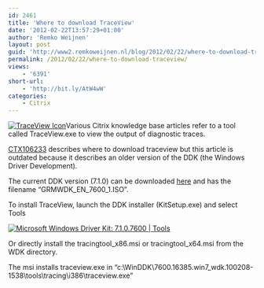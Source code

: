 ```yaml
---
id: 2461
title: 'Where to download TraceView'
date: '2012-02-22T13:57:29+01:00'
author: 'Remko Weijnen'
layout: post
guid: 'http://www2.remkoweijnen.nl/blog/2012/02/22/where-to-download-traceview/'
permalink: /2012/02/22/where-to-download-traceview/
views:
    - '6391'
short-url:
    - 'http://bit.ly/AtW4wW'
categories:
    - Citrix
---
```


[![TraceView Icon](http://192.168.40.25:8081/wp-content/uploads/2012/02/image_thumb19.png "TraceView Icon")](http://192.168.40.25:8081/wp-content/uploads/2012/02/image19.png)Various Citrix knowledge base articles refer to a tool called TraceView.exe to view the output of diagnostic traces.

[CTX106233](http://support.citrix.com/article/CTX106233) describes where to download traceview but this article is outdated because it describes an older version of the DDK (the Windows Driver Development).

The current DDK version (7.1.0) can be downloaded [here](http://www.microsoft.com/download/en/details.aspx?displaylang=en&id=11800) and has the filename “GRMWDK\_EN\_7600\_1.ISO”.

To install TraceView, launch the DDK installer (KitSetup.exe) and select Tools

[![Microsoft Windows Driver Kit: 7.1.0.7600 | Tools](http://192.168.40.25:8081/wp-content/uploads/2012/02/SNAGHTML148e0d73_thumb.png "Microsoft Windows Driver Kit: 7.1.0.7600")](http://192.168.40.25:8081/wp-content/uploads/2012/02/SNAGHTML148e0d73.png)

Or directly install the tracingtool\_x86.msi or tracingtool\_x64.msi from the WDK directory.

The msi installs traceview.exe in “c:\\WinDDK\\7600.16385.win7\_wdk.100208-1538\\tools\\tracing\\i386\\traceview.exe”